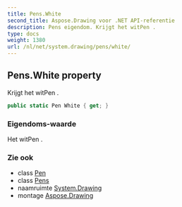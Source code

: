 ```yaml
---
title: Pens.White
second_title: Aspose.Drawing voor .NET API-referentie
description: Pens eigendom. Krijgt het witPen .
type: docs
weight: 1380
url: /nl/net/system.drawing/pens/white/
---
```

## Pens.White property

Krijgt het witPen .

```csharp
public static Pen White { get; }
```

### Eigendoms-waarde

Het witPen .

### Zie ook

* class [Pen](../../pen/)
* class [Pens](../)
* naamruimte [System.Drawing](../../pens/)
* montage [Aspose.Drawing](../../../)


